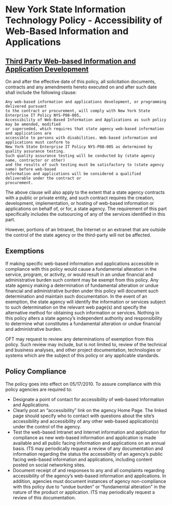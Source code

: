 # New York State Information Technology Policy - Accessibility of Web-Based Information and Applications

## [Third Party Web-based Information and Application Development](https://its.ny.gov/sites/default/files/documents/nys_p08-005_memo_09102010.pdf)  

On and after the effective date of this policy, all solicitation documents, contracts and any amendments hereto executed on and after such date shall include the following clause:

    Any web-based information and applications development, or programming delivered pursuant 
    to the contract or procurement, will comply with New York State Enterprise IT Policy NYS-P08-005, 
    Accessibility of Web-Based Information and Applications as such policy may be amended, modified 
    or superseded, which requires that state agency web-based information and applications are 
    accessible to persons with disabilities. Web-based information and applications must conform to 
    New York State Enterprise IT Policy NYS-P08-005 as determined by quality assurance testing. 
    Such quality assurance testing will be conducted by (state agency name, contractor or other) 
    and the results of such testing must be satisfactory to (state agency name) before web-based 
    information and applications will be considered a qualified deliverable under the contract or 
    procurement.

The above clause will also apply to the extent that a state agency contracts with a public or private entity, and such contract requires the creation, development, implementation, or hosting of web-based 
information or applications on behalf of, or for, a state agency.  The requirement of this part specifically includes the outsourcing of any of the services identified in this part. 

However, portions of an Intranet, the Internet or an extranet that are outside the control of the state agency or the third-party will not be affected.

## Exemptions

If making specific web-based information and applications accessible in compliance with this policy would cause a fundamental alteration in the service, program, or activity, or would result in an undue financial and administrative burden such content may be exempt from this policy.  Any state agency making a determination of fundamental alteration or undue financial and administrative burden under this policy will document such determination and maintain such documentation.  In the event of an exemption, the state agency will identify the information or services subject to such determination on the relevant web page(s) and specify the alternative method for obtaining such information or services. Nothing in this policy alters a state agency’s independent authority and responsibility to determine what constitutes a fundamental alteration or undue financial and administrative burden.

OFT may request to review any determinations of exemption from this policy. Such review may include, but is not limited to, review of the technical and business analyses, and other project documentation, technologies or systems which are the subject of this policy or any applicable standards.

## Policy Compliance 

The policy goes into effect on 05/17/2010. To assure compliance with this policy agencies are required to:

- Designate a point of contact for accessibility of web-based Information and Applications.
- Clearly post an “accessibility” link on the agency Home Page. The linked page should specify who to contact with questions about the site’s accessibility and accessibility of any other web-based application(s) under the control of the agency.
- Test the web-based Intranet and Internet information and application for compliance as new web-based information and application is made available and all public facing information and applications on an annual basis. ITS may periodically request a review of any documentation and information regarding the status the accessibility of an agency’s public facing web-based information and applications, including content posted on social networking sites. 
- Document receipt of and responses to any and all complaints regarding accessibility of the agency’s web-based information and applications. In addition, agencies must document instances of agency non-compliance with this policy due to “undue burden” or “fundamental alteration” in the nature of the product or application. ITS may periodically request a review of this documentation.
